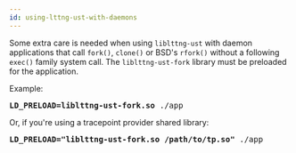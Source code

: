 ```yaml
---
id: using-lttng-ust-with-daemons
---
```


Some extra care is needed when using `liblttng-ust` with daemon
applications that call `fork()`, `clone()` or BSD's `rfork()` without
a following `exec()` family system call. The `liblttng-ust-fork`
library must be preloaded for the application.

Example:

<pre class="term">
<strong>LD_PRELOAD=liblttng-ust-fork.so</strong> ./app
</pre>

Or, if you're using a tracepoint provider shared library:

<pre class="term">
<strong>LD_PRELOAD="liblttng-ust-fork.so /path/to/tp.so"</strong> ./app
</pre>
